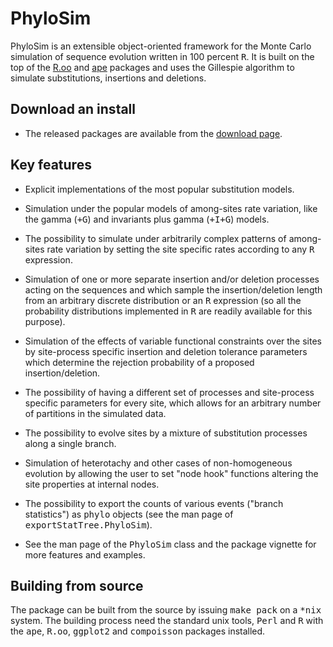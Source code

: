 PhyloSim
========

PhyloSim is an extensible object-oriented framework for the Monte Carlo simulation of sequence evolution written in 100 percent <tt>R</tt>.
It is built on the top of the [R.oo](http://cran.r-project.org/web/packages/R.oo/index.html) and [ape](http://cran.r-project.org/web/packages/ape/index.html) packages and uses the Gillespie algorithm to simulate substitutions, insertions and deletions.

Download an install
-------------------

* The released packages are available from the [download page](http://github.com/sbotond/phylosim/downloads).

Key features
------------

* Explicit implementations of the most popular substitution models.

* Simulation under the popular models of among-sites rate variation, like the gamma (<tt>+G</tt>) and invariants plus gamma (<tt>+I+G</tt>) models.

* The possibility to simulate under arbitrarily complex patterns of among-sites rate variation by setting the site specific rates according to any <tt>R</tt> expression.

* Simulation of one or more separate insertion and/or deletion processes acting on the sequences and which sample the insertion/deletion length from an arbitrary discrete distribution or an <tt>R</tt> expression (so all the probability distributions implemented in <tt>R</tt> are readily available for this purpose).

* Simulation of the effects of variable functional constraints over the sites by site-process specific insertion and deletion tolerance parameters which determine the rejection probability of a proposed insertion/deletion.

* The possibility of having a different set of processes and site-process specific parameters for every site, which allows for an arbitrary number of partitions in the simulated data.

* The possibility to evolve sites by a mixture of substitution processes along a single branch.

* Simulation of heterotachy and other cases of non-homogeneous evolution by allowing the user to set "node hook" functions altering the site properties at internal nodes.

* The possibility to export the counts of various events ("branch statistics") as <tt>phylo</tt> objects (see the man page of <tt>exportStatTree.PhyloSim</tt>).

* See the man page of the <tt>PhyloSim</tt> class and the package vignette for more features and examples.

Building from source
------------------------

The package can be built from the source by issuing <tt>make pack</tt> on a <tt>*nix</tt> system. The building process need the standard unix tools, <tt>Perl</tt> and <tt>R</tt> with the <tt>ape</tt>, <tt>R.oo</tt>, <tt>ggplot2</tt> and <tt>compoisson</tt> packages installed.

